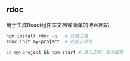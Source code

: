 rdoc
---

用于生成React组件库文档或简单的博客网站

```bash
npm install rdoc -g   # 安装工具
rdoc init my-project  # 初始化项目

cd my-project && npm start # 进入工程，启动服务
```
